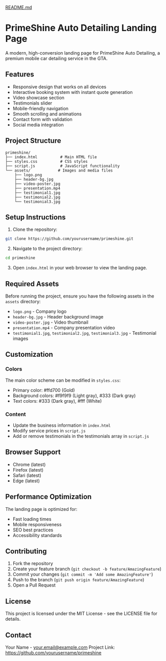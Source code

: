 [README.md](https://github.com/user-attachments/files/20692476/README.md)
# PrimeShine Auto Detailing Landing Page

A modern, high-conversion landing page for PrimeShine Auto Detailing, a premium mobile car detailing service in the GTA.

## Features

- Responsive design that works on all devices
- Interactive booking system with instant quote generation
- Video showcase section
- Testimonials slider
- Mobile-friendly navigation
- Smooth scrolling and animations
- Contact form with validation
- Social media integration

## Project Structure

```
primeshine/
├── index.html          # Main HTML file
├── styles.css          # CSS styles
├── script.js           # JavaScript functionality
└── assets/            # Images and media files
    ├── logo.png
    ├── header-bg.jpg
    ├── video-poster.jpg
    ├── presentation.mp4
    ├── testimonial1.jpg
    ├── testimonial2.jpg
    └── testimonial3.jpg
```

## Setup Instructions

1. Clone the repository:
```bash
git clone https://github.com/yourusername/primeshine.git
```

2. Navigate to the project directory:
```bash
cd primeshine
```

3. Open `index.html` in your web browser to view the landing page.

## Required Assets

Before running the project, ensure you have the following assets in the `assets` directory:

- `logo.png` - Company logo
- `header-bg.jpg` - Header background image
- `video-poster.jpg` - Video thumbnail
- `presentation.mp4` - Company presentation video
- `testimonial1.jpg`, `testimonial2.jpg`, `testimonial3.jpg` - Testimonial images

## Customization

### Colors
The main color scheme can be modified in `styles.css`:
- Primary color: #ffd700 (Gold)
- Background colors: #f9f9f9 (Light gray), #333 (Dark gray)
- Text colors: #333 (Dark gray), #fff (White)

### Content
- Update the business information in `index.html`
- Modify service prices in `script.js`
- Add or remove testimonials in the testimonials array in `script.js`

## Browser Support

- Chrome (latest)
- Firefox (latest)
- Safari (latest)
- Edge (latest)

## Performance Optimization

The landing page is optimized for:
- Fast loading times
- Mobile responsiveness
- SEO best practices
- Accessibility standards

## Contributing

1. Fork the repository
2. Create your feature branch (`git checkout -b feature/AmazingFeature`)
3. Commit your changes (`git commit -m 'Add some AmazingFeature'`)
4. Push to the branch (`git push origin feature/AmazingFeature`)
5. Open a Pull Request

## License

This project is licensed under the MIT License - see the LICENSE file for details.

## Contact

Your Name - your.email@example.com
Project Link: https://github.com/yourusername/primeshine 
